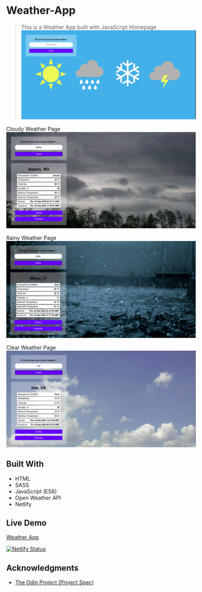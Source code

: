 # Weather-App

> This is a Weather App built with JavaScript 
Homepage
![Landing page](src/assets/images/screenshots/first.png)

Cloudy Weather Page
![cloud page](src/assets/images/screenshots/second.png)

Rainy Weather Page
![Rain page](src/assets/images/screenshots/third.png)

Clear Weather Page
![Clear page](src/assets/images/screenshots/forth.png)

## Built With

- HTML
- SASS
- JavaScript (ES6)
- Open Weather API
- Netlify

## Live Demo

<a href="https://wappjs.netlify.app/" target="_blank">Weather App</a>

[![Netlify Status](https://api.netlify.com/api/v1/badges/d9522c2e-5f11-412b-95a0-8f2d136c8cbc/deploy-status)](https://app.netlify.com/sites/wappjs/deploys)



## Acknowledgments

- [The Odin Project (Project Spec)](https://www.theodinproject.com/courses/javascript/lessons/weather-app)



